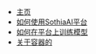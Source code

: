 * [主页](README.md)
* [ 如何使用SothiaAI平台](UsePlatform.md)
* [如何在平台上训练模型](TrainModel.md)
* [关于容器的](docker.md)